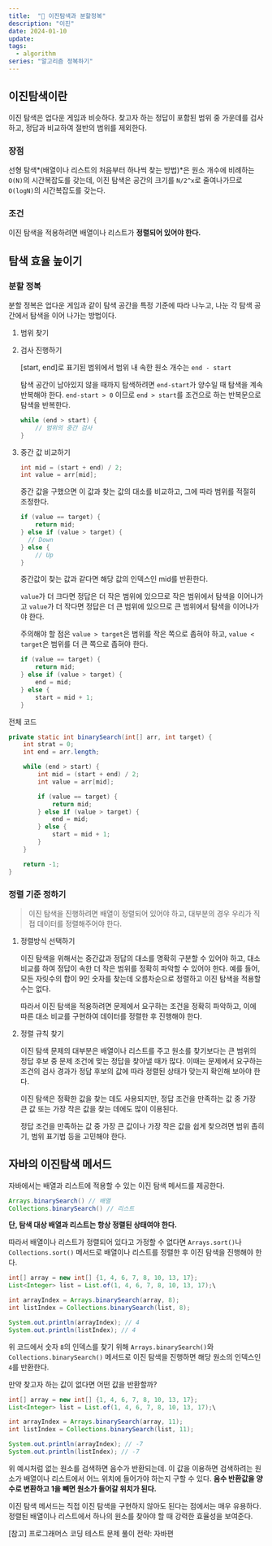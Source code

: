 ```yaml
---
title:  "🔎 이진탐색과 분할정복"
description: "이진"
date: 2024-01-10
update: 
tags:
  - algorithm
series: "알고리즘 정복하기"
---
```


## 이진탐색이란

이진 탐색은 업다운 게임과 비슷하다. 찾고자 하는 정답이 포함된 범위 중 가운데를 검사하고, 정답과 비교하여 절반의 범위를 제외한다.

### 장점

선형 탐색*(배열이나 리스트의 처음부터 하나씩 찾는 방법)*은 원소 개수에 비례하는 `O(N)`의 시간복잡도를 갖는데, 이진 탐색은 공간의 크기를 `N/2^x`로 줄여나가므로 `O(logN)`의 시간복잡도를 갖는다.

### 조건

이진 탐색을 적용하려면 배열이나 리스트가 **정렬되어 있어야 한다.**

## 탐색 효율 높이기

### 분할 정복

분할 정복은 업다운 게임과 같이 탐색 공간을 특정 기준에 따라 나누고, 나눈 각 탐색 공간에서 탐색을 이어 나가는 방법이다.

1. 범위 찾기
2. 검사 진행하기
    
    [start, end]로 표기된 범위에서 범위 내 속한 원소 개수는 `end - start`
    
    탐색 공간이 남아있지 않을 때까지 탐색하려면 `end-start`가 양수일 때 탐색을 계속 반복해야 한다. `end-start > 0` 이므로 `end > start`를 조건으로 하는 반복문으로 탐색을 반복한다.
    
    ```java
    while (end > start) { 
    	// 범위의 중간 검사
    }
    ```
    
3. 중간 값 비교하기
    
    ```java
    int mid = (start + end) / 2;
    int value = arr[mid];
    ```
    
    중간 값을 구했으면 이 값과 찾는 값의 대소를 비교하고, 그에 따라 범위를 적절히 조정한다.
    
    ```java
    if (value == target) {
    	return mid;
    } else if (value > target) {
      // Down
    } else {
    	// Up
    }
    ```
    
    중간값이 찾는 값과 같다면 해당 값의 인덱스인 mid를 반환한다.
    
    `value`가 더 크다면 정답은 더 작은 범위에 있으므로 작은 범위에서 탐색을 이어나가고 `value`가 더 작다면 정답은 더 큰 범위에 있으므로 큰 범위에서 탐색을 이어나가야 한다.
    
    주의해야 할 점은 `value > target`은 범위를 작은 쪽으로 좁혀야 하고, `value < target`은 범위를 더 큰 쪽으로 좁혀야 한다.
    
    ```java
    if (value == target) {
    	return mid;
    } else if (value > target) {
    	end = mid;
    } else {
    	start = mid + 1;
    }
    ```
    

전체 코드

```java
private static int binarySearch(int[] arr, int target) {
	int strat = 0;
	int end = arr.length;

	while (end > start) {
		int mid = (start + end) / 2;
		int value = arr[mid];

		if (value == target) {
			return mid;
		} else if (value > target) {
			end = mid;
		} else { 
			start = mid + 1;
		}
	}

	return -1;
}
```

### 정렬 기준 정하기

> 이진 탐색을 진행하려면 배열이 정렬되어 있어야 하고, 대부분의 경우 우리가 직접 데이터를 정렬해주어야 한다.

1. 정렬방식 선택하기
    
    이진 탐색을 위해서는 중간값과 정답의 대소를 명확히 구분할 수 있어야 하고, 대소 비교를 하여 정답이 속한 더 작은 범위를 정확히 파악할 수 있어야 한다. 예를 들어, 모든 자릿수의 합이 9인 숫자를 찾는데 오름차순으로 정렬하고 이진 탐색을 적용할 수는 없다.
    
    따라서 이진 탐색을 적용하려면 문제에서 요구하는 조건을 정확히 파악하고, 이에 따른 대소 비교를 구현하여 데이터를 정렬한 후 진행해야 한다.
    

1. 정렬 규칙 찾기
    
    이진 탐색 문제의 대부분은 배열이나 리스트를 주고 원소를 찾기보다는 큰 범위의 정답 후보 중 문제 조건에 맞는 정답을 찾아낼 때가 많다. 이때는 문제에서 요구하는 조건의 검사 경과가 정답 후보의 값에 따라 정렬된 상태가 맞는지 확인해 보아야 한다.
    
    이진 탐색은 정확한 값을 찾는 데도 사용되지만, 정답 조건을 만족하는 값 중 가장 큰 값 또는 가장 작은 값을 찾는 데에도 많이 이용된다.
    
    정답 조건을 만족하는 값 중 가장 큰 값이나 가장 작은 값을 쉽게 찾으려면 범위 좁히기, 범위 표기법 등을 고민해야 한다.
    

## 자바의 이진탐색 메서드

자바에서는 배열과 리스트에 적용할 수 있는 이진 탐색 메서드를 제공한다.

```java
Arrays.binarySearch() // 배열
Collections.binarySearch() // 리스트
```

**단, 탐색 대상 배열과 리스트는 항상 정렬된 상태여야 한다.**

따라서 배열이나 리스트가 정렬되어 있다고 가정할 수 없다면 `Arrays.sort()`나 `Collections.sort()` 메서드로 배열이나 리스트를 정렬한 후 이진 탐색을 진행해야 한다.

```java
int[] array = new int[] {1, 4, 6, 7, 8, 10, 13, 17};
List<Integer> list = List.of(1, 4, 6, 7, 8, 10, 13, 17);\

int arrayIndex = Arrays.binarySearch(array, 8);
int listIndex = Collections.binarySearch(list, 8);

System.out.println(arrayIndex); // 4
System.out.println(listIndex); // 4
```

위 코드에서 숫자 `8`의 인덱스를 찾기 위해 `Arrays.binarySearch()`와 `Collections.binarySearch()` 메서드로 이진 탐색을 진행하면 해당 원소의 인덱스인 `4`를 반환한다.

만약 찾고자 하는 값이 없다면 어떤 값을 반환할까?

```java
int[] array = new int[] {1, 4, 6, 7, 8, 10, 13, 17};
List<Integer> list = List.of(1, 4, 6, 7, 8, 10, 13, 17);\

int arrayIndex = Arrays.binarySearch(array, 11);
int listIndex = Collections.binarySearch(list, 11);

System.out.println(arrayIndex); // -7
System.out.println(listIndex); // -7
```

위 예시처럼 없는 원소를 검색하면 음수가 반환되는데. 이 값을 이용하면 검색하려는 원소가 배열이나 리스트에서 어느 위치에 들어가야 하는지 구할 수 있다. **음수 반환값을 양수로 변환하고 1을 빼면 원소가 들어갈 위치가 된다.**

이진 탐색 메서드는 직접 이진 탐색을 구현하지 않아도 된다는 점에서는 매우 유용하다. 정렬된 배열이나 리스트에서 하나의 원소를 찾아야 할 때 강력한 효율성을 보여준다.


[참고] 프로그래머스 코딩 테스트 문제 풀이 전략: 자바편